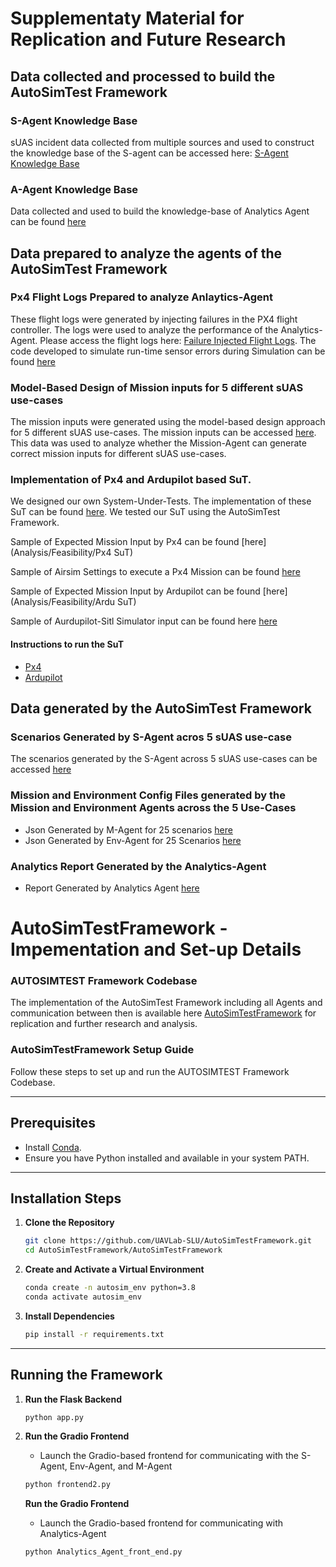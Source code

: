 

# Supplementaty Material for Replication and Future Research

## Data collected and processed to build the AutoSimTest Framework

### S-Agent Knowledge Base 
sUAS incident data collected from multiple sources and used to construct the knowledge base of the S-agent can be accessed here: [S-Agent Knowledge Base](AutoSIMTestFramework/knowledga_base.csv)

### A-Agent Knowledge Base
Data collected and used to build the knowledge-base of Analytics Agent can be found [here](Px4-Flight-Controller-Params)


## Data prepared to analyze the agents of the AutoSimTest Framework

### Px4 Flight Logs Prepared to analyze Anlaytics-Agent
These flight logs were generated by injecting failures in the PX4 flight controller. The logs were used to analyze the performance of the Analytics-Agent. Please access the flight logs here: [Failure Injected Flight Logs](FlightLogs-FailureInjection). The code developed to simulate run-time sensor errors during Simulation can be found [here](SuT/px4/standalone)

### Model-Based Design of Mission inputs for 5 different sUAS use-cases
The mission inputs were generated using the model-based design approach for 5 different sUAS use-cases. The mission inputs can be accessed [here](Sample-of-Expected-Output/Mission-Samples-For-Each-Use-Case). This data was used to analyze whether the Mission-Agent can generate correct mission inputs for different sUAS use-cases.


### Implementation of Px4 and Ardupilot based SuT.
We designed our own System-Under-Tests. The implementation of these SuT can be found [here](SuT). We tested our SuT using the AutoSimTest Framework. 

Sample of Expected Mission Input by Px4 can be found [here](Analysis/Feasibility/Px4 SuT)

Sample of Airsim Settings to execute a Px4 Mission can be found [here](SuT/px4/airsim-setting-sample.json)

Sample of Expected Mission Input by Ardupilot can be found [here](Analysis/Feasibility/Ardu SuT)

Sample of Aurdupilot-Sitl Simulator input can be found here [here](Analysis/Feasibility/Ardu)

#### Instructions to run the SuT
- [Px4](SuT/px4/README.md)
- [Ardupilot](SuT/ardu/README.md)
## Data generated by the AutoSimTest Framework

### Scenarios Generated by S-Agent acros 5 sUAS use-case
The scenarios generated by the S-Agent across 5 sUAS use-cases can be accessed [here](Analysis/Generalizability/S-Agent-Scenario.xlsx)

### Mission and Environment Config Files generated by the Mission and Environment Agents across the 5 Use-Cases
- Json Generated by M-Agent for 25 scenarios [here](Agent_output/mission_json)
- Json Generated by Env-Agent for 25 Scenarios  [here](Agent_output/Environment_json)

### Analytics Report Generated by the Analytics-Agent
- Report Generated by Analytics Agent [here](Agent_output/analytics_agent_output) 

# AutoSimTestFramework - Impementation and Set-up Details

### AUTOSIMTEST Framework Codebase

The implementation of the AutoSimTest Framework including all Agents and communication between then is available here [AutoSimTestFramework](https://github.com/UAVLab-SLU/AutoSimTestFramework/tree/main/AutoSIMTestFramework) for replication and further research and analysis.

### AutoSimTestFramework Setup Guide

Follow these steps to set up and run the AUTOSIMTEST Framework Codebase.

---

## Prerequisites
- Install [Conda](https://docs.conda.io/en/latest/miniconda.html).
- Ensure you have Python installed and available in your system PATH.

---

## Installation Steps

1. **Clone the Repository**  
   ```bash
   git clone https://github.com/UAVLab-SLU/AutoSimTestFramework.git
   cd AutoSimTestFramework/AutoSimTestFramework
   ```

2. **Create and Activate a Virtual Environment**  
   ```bash
   conda create -n autosim_env python=3.8
   conda activate autosim_env
   ```

3. **Install Dependencies**  
   ```bash
   pip install -r requirements.txt
   ```

---

## Running the Framework

1. **Run the Flask Backend**  
   ```bash
   python app.py
   ```

2. **Run the Gradio Frontend** 
   - Launch the Gradio-based frontend for communicating with the S-Agent, Env-Agent, and M-Agent

   ```bash
   python frontend2.py
   ```

   **Run the Gradio Frontend**  
   - Launch the Gradio-based frontend for communicating with Analytics-Agent

   ```bash
   python Analytics_Agent_front_end.py
   ```
   

<!-- ## Px4 Flight Controller based SuT


## Ardupilot Flight Controller based SuT


### Execution Instructions -->


<!-- ## Other Common Components of SuT -->

<!-- ### Flight Control relay
Description:
`llm_relay` contains the code for the PX4 and ardu relay. The relay is responsible for communicating with the flight controller firmware using Mavsdk server. -->

<!-- ## Input Mission format

Waypoint based mission
first param is the speed of the drone
second param is the list of waypoints
```json
{
            "Mission": {
                "name": "Search_and_Rescue_Mission",
                "param": [
                    20,
                    [
                        [
                            0,
                            0,
                            0
                        ],
                        [
                            0,
                            10,
                            -5
                        ]
                    ]
                ]
            }
        }
```

Automated misson
```
{
    "Mission": {
        "name": "Search_and_Rescue_Mission",
        "mode": "auto",
        "center": [0, 0, 0],
        "radius": 10,
        "height": 5
    }
}
```
 -->





